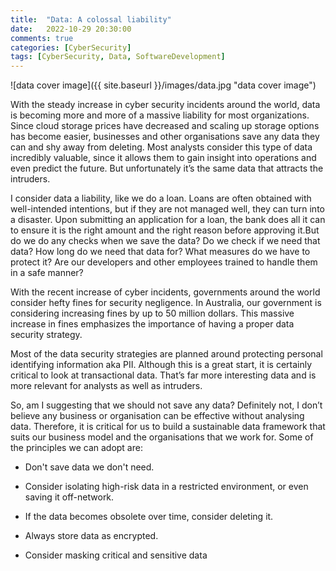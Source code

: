 ```yaml
---
title:  "Data: A colossal liability"
date:   2022-10-29 20:30:00
comments: true
categories: [CyberSecurity]
tags: [CyberSecurity, Data, SoftwareDevelopment]
---
```


![data cover image]({{ site.baseurl }}/images/data.jpg "data cover image")

With the steady increase in cyber security incidents around the world, data is becoming more and more of a massive liability for most organizations. Since cloud storage prices have decreased and scaling up storage options has become easier, businesses and other organisations save any data they can and shy away from deleting. Most analysts consider this type of data incredibly valuable, since it allows them to gain insight into operations and even predict the future. But unfortunately it’s the same data that attracts the intruders.


I consider data a liability, like we do a loan. Loans are often obtained with well-intended intentions, but if they are not managed well, they can turn into a disaster. Upon submitting an application for a loan, the bank does all it can to ensure it is the right amount and the right reason before approving it.But do we do any checks when we save the data? Do we check if we need that data? How long do we need that data for? What measures do we have to protect it? Are our developers and other employees trained to handle them in a safe manner?


With the recent increase of cyber incidents, governments around the world consider hefty fines for security negligence. In Australia, our government is considering increasing fines by up to 50 million dollars. This massive increase in fines emphasizes the importance of having a proper data security strategy.


Most of the data security strategies are planned around protecting personal identifying information aka PII. Although this is a great start, it is certainly critical to look at transactional data. That’s far more interesting data and is more relevant for analysts as well as intruders.


So, am I suggesting that we should not save any data? Definitely not, I don’t believe any business or organisation can be effective without analysing data. Therefore, it is critical for us to build a sustainable data framework that suits our business model and the organisations that we work for. Some of the principles we can adopt are:


* Don't save data we don't need. 

* Consider isolating high-risk data in a restricted environment, or even saving it off-network. 

* If the data becomes obsolete over time, consider deleting it. 

* Always store data as encrypted.

* Consider masking critical and sensitive data


